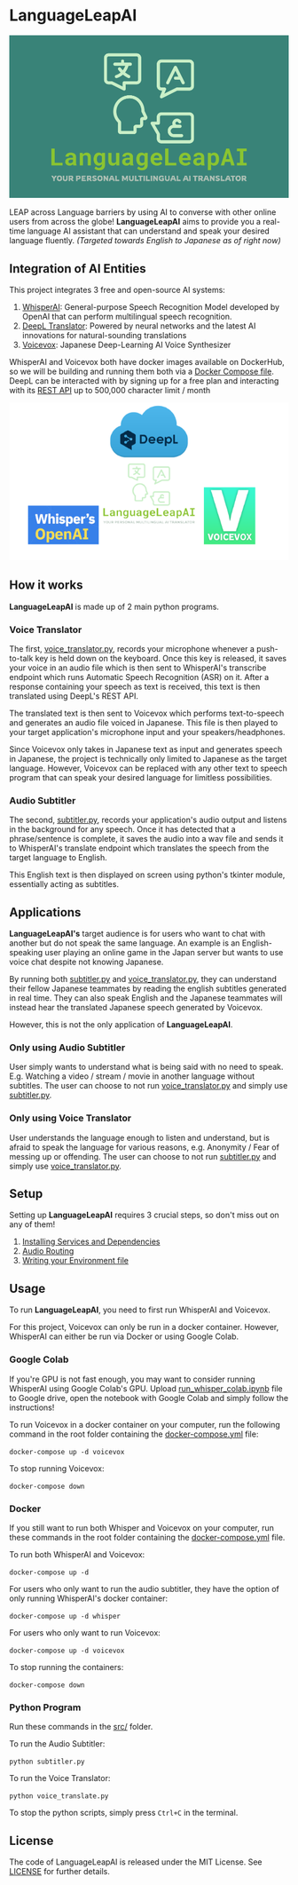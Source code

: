 # LanguageLeapAI

![](docs/screenshots/LanguageLeapAI_logo.png?raw=true)

LEAP across Language barriers by using AI to converse with other online users from across the globe!
**LanguageLeapAI** aims to provide you a real-time language AI assistant that can understand and speak your desired language fluently. 
*(Targeted towards English to Japanese as of right now)*


## Integration of AI Entities

This project integrates 3 free and open-source AI systems:

1. [WhisperAI](https://github.com/openai/whisper): General-purpose Speech Recognition Model developed by OpenAI that can perform multilingual speech
recognition.
2. [DeepL Translator](https://www.deepl.com/translator): Powered by neural networks and the latest AI innovations for natural-sounding translations
3. [Voicevox](https://voicevox.hiroshiba.jp/): Japanese Deep-Learning AI Voice Synthesizer


WhisperAI and Voicevox both have docker images available on DockerHub, so we will be building and running them both via a [Docker Compose file](docker-compose.yml).
DeepL can be interacted with by signing up for a free plan and interacting with its [REST API](https://www.deepl.com/pro-api?cta=header-pro-api/) up to 500,000 character limit / month

![](docs/screenshots/ai_integrations.png?raw=true)

## How it works

**LanguageLeapAI** is made up of 2 main python programs.


### Voice Translator

The first, [voice_translator.py](src/voice_translator.py), records your microphone whenever a push-to-talk key is held down on the keyboard.
Once this key is released, it saves your voice in an audio file which is then sent to WhisperAI's transcribe endpoint which runs Automatic Speech Recognition (ASR) on it.
After a response containing your speech as text is received, this text is then translated using DeepL's REST API. 

The translated text is then sent to Voicevox which performs text-to-speech and generates an audio file voiced in Japanese.
This file is then played to your target application's microphone input and your speakers/headphones.

Since Voicevox only takes in Japanese text as input and generates speech in Japanese, the project is technically only limited to Japanese as the target language.
However, Voicevox can be replaced with any other text to speech program that can speak your desired language for limitless possibilities.


### Audio Subtitler

The second, [subtitler.py](src/subtitler.py), records your application's audio output and listens in the background for any speech.
Once it has detected that a phrase/sentence is complete, it saves the audio into a wav file and sends it to WhisperAI's translate endpoint which translates the speech from the target language to English.

This English text is then displayed on screen using python's tkinter module, essentially acting as subtitles.


## Applications

**LanguageLeapAI's** target audience is for users who want to chat with another but do not speak the same language.
An example is an English-speaking user playing an online game in the Japan server but wants to use voice chat despite not knowing Japanese.

By running both [subtitler.py](src/subtitler.py) and [voice_translator.py](src/voice_translator.py), they can understand their fellow Japanese teammates by reading the english subtitles generated in real time.
They can also speak English and the Japanese teammates will instead hear the translated Japanese speech generated by Voicevox.

However,  this is not the only application of **LanguageLeapAI**.

### Only using Audio Subtitler

User simply wants to understand what is being said with no need to speak. E.g. Watching a video / stream / movie in another language without subtitles.
The user can choose to not run [voice_translator.py](src/voice_translator.py) and simply use [subtitler.py](src/subtitler.py).

### Only using Voice Translator

User understands the language enough to listen and understand, but is afraid to speak the language for various reasons, e.g. Anonymity / Fear of messing up or offending.
The user can choose to not run [subtitler.py](src/subtitler.py) and simply use [voice_translator.py](src/voice_translator.py).


## Setup

Setting up **LanguageLeapAI** requires 3 crucial steps, so don't miss out on any of them!
1. [Installing Services and Dependencies](docs/INSTALLATION.md)
2. [Audio Routing](#audio-routing)
3. [Writing your Environment file](docs/ENV.md)


## Usage

To run **LanguageLeapAI**, you need to first run WhisperAI and Voicevox.

For this project, Voicevox can only be run in a docker container. However, WhisperAI can either be run via Docker or using Google Colab.

### Google Colab

If you're GPU is not fast enough, you may want to consider running WhisperAI using Google Colab's GPU.
Upload [run_whisper_colab.ipynb](src/run_whisper_colab.ipynb) file to Google drive, open the notebook with Google Colab and simply follow the instructions!

To run Voicevox in a docker container on your computer, run the following command in the root folder containing the [docker-compose.yml](docker-compose.yml) file:

```docker-compose up -d voicevox```

To stop running Voicevox:

```docker-compose down```

### Docker

If you still want to run both Whisper and Voicevox on your computer, run these commands in the root folder containing the [docker-compose.yml](docker-compose.yml) file.

To run both WhisperAI and Voicevox:

```docker-compose up -d```

For users who only want to run the audio subtitler, they have the option of only running WhisperAI's docker container:

```docker-compose up -d whisper```

For users who only want to run Voicevox:

```docker-compose up -d voicevox```

To stop running the containers:

```docker-compose down```


### Python Program

Run these commands in the [src/](src) folder.

To run the Audio Subtitler:

```python subtitler.py```

To run the Voice Translator:

```python voice_translate.py```

To stop the python scripts, simply press `Ctrl+C` in the terminal.

## License

The code of LanguageLeapAI is released under the MIT License. See [LICENSE](LICENSE) for further details.
